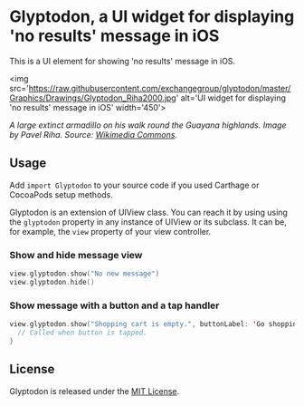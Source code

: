 # Glyptodon, a UI widget for displaying 'no results' message in iOS

This is a UI element for showing 'no results' message in iOS.

<img src='https://raw.githubusercontent.com/exchangegroup/glyptodon/master/Graphics/Drawings/Glyptodon_Riha2000.jpg' alt='UI widget for displaying 'no results' message in iOS' width='450'>

*A large extinct armadillo on his walk round the Guayana highlands. Image by Pavel Riha. Source: [Wikimedia Commons](https://commons.wikimedia.org/wiki/File:Glyptodon_(Riha2000).jpg).*

## Usage

Add `import Glyptodon` to your source code if you used Carthage or CocoaPods setup methods.

Glyptodon is an extension of UIView class. You can reach it by using using the `glyptodon` property in any instance of UIView or its subclass. It can be, for example, the `view` property of your view controller.


### Show and hide message view


```Swift
view.glyptodon.show("No new message")
view.glyptodon.hide()
```

### Show message with a button and a tap handler

```Swift
view.glyptodon.show("Shopping cart is empty.", buttonLabel: 'Go shopping') {
  // Called when button is tapped.
}
```

## License

Glyptodon is released under the [MIT License](LICENSE).